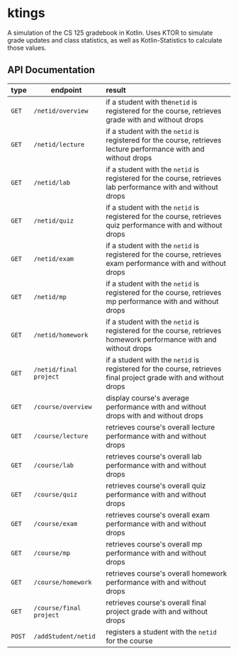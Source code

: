 # ktings
A simulation of the CS 125 gradebook in Kotlin.  Uses KTOR to simulate grade updates and class statistics, as well as Kotlin-Statistics to calculate those values.

## API Documentation

|   **type**   | **endpoint**                |**result**     |
|   ---------- | -------------               |:------------- |
|   `GET`      | `/netid/overview`           | if a student with the`netid` is registered for the course, retrieves grade with and without drops |
|   `GET`      | `/netid/lecture`            | if a student with the `netid` is registered for the course, retrieves lecture performance with and without drops    |
|   `GET`      | `/netid/lab`                | if a student with the `netid` is registered for the course, retrieves lab performance with and without drops    |
|   `GET`      | `/netid/quiz`               | if a student with the `netid` is registered for the course, retrieves quiz performance with and without drops     |
|   `GET`      | `/netid/exam`               | if a student with the `netid` is registered for the course, retrieves exam performance with and without drops     |
|   `GET`      | `/netid/mp`                 | if a student with the `netid` is registered for the course, retrieves mp performance with and without drops     |
|   `GET`      | `/netid/homework`           | if a student with the `netid` is registered for the course, retrieves homework performance with and without drops     |
|   `GET`      | `/netid/final project`      | if a student with the `netid` is registered for the course, retrieves final project grade with and without drops            |
|   `GET`      | `/course/overview`          | display course's average performance with and without drops with and without drops      |
|   `GET`      | `/course/lecture`           | retrieves course's overall lecture performance with and without drops    |
|   `GET`      | `/course/lab`               | retrieves course's overall lab performance with and without drops    |
|   `GET`      | `/course/quiz`              | retrieves course's overall quiz performance with and without drops     |
|   `GET`      | `/course/exam`              | retrieves course's overall exam performance with and without drops     |
|   `GET`      | `/course/mp`                | retrieves course's overall mp performance with and without drops     |
|   `GET`      | `/course/homework`          | retrieves course's overall homework performance with and without drops     |
|   `GET`      | `/course/final project`     | retrieves course's overall final project grade with and without drops            |
|  `POST`      | `/addStudent/netid`         | registers a student with the `netid` for the course |
